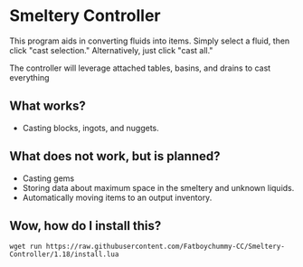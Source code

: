 # Smeltery Controller

This program aids in converting fluids into items. Simply select a fluid, then
click "cast selection." Alternatively, just click "cast all."

The controller will leverage attached tables, basins, and drains to cast
everything

## What works?

- Casting blocks, ingots, and nuggets.

## What does not work, but is planned?

- Casting gems
- Storing data about maximum space in the smeltery and unknown liquids.
- Automatically moving items to an output inventory.

## Wow, how do I install this?

```
wget run https://raw.githubusercontent.com/Fatboychummy-CC/Smeltery-Controller/1.18/install.lua
```
